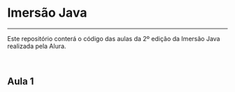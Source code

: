 # Imersão Java
---
Este repositório conterá o código das aulas da 2º edição da Imersão Java realizada pela Alura.

<br>

## Aula 1
